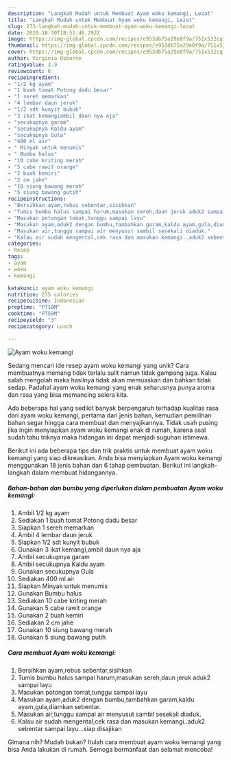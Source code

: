 ```yaml
---
description: "Langkah Mudah untuk Membuat Ayam woku kemangi, Lezat"
title: "Langkah Mudah untuk Membuat Ayam woku kemangi, Lezat"
slug: 273-langkah-mudah-untuk-membuat-ayam-woku-kemangi-lezat
date: 2020-10-30T18:51:46.292Z
image: https://img-global.cpcdn.com/recipes/e953db75a29e0f9a/751x532cq70/ayam-woku-kemangi-foto-resep-utama.jpg
thumbnail: https://img-global.cpcdn.com/recipes/e953db75a29e0f9a/751x532cq70/ayam-woku-kemangi-foto-resep-utama.jpg
cover: https://img-global.cpcdn.com/recipes/e953db75a29e0f9a/751x532cq70/ayam-woku-kemangi-foto-resep-utama.jpg
author: Virginia Osborne
ratingvalue: 3.9
reviewcount: 6
recipeingredient:
- "1/2 kg ayam"
- "1 buah tomat Potong dadu besar"
- "1 sereh memarkan"
- "4 lembar daun jeruk"
- "1/2 sdt kunyit bubuk"
- "3 ikat kemangiambil daun nya aja"
- "secukupnya garam"
- "secukupnya Kaldu ayam"
- "secukupnya Gula"
- "400 ml air"
- " Minyak untuk menumis"
- " Bumbu halus"
- "10 cabe kriting merah"
- "5 cabe rawit orange"
- "2 buah kemiri"
- "2 cm jahe"
- "10 siung bawang merah"
- "5 siung bawang putih"
recipeinstructions:
- "Bersihkan ayam,rebus sebentar,sisihkan"
- "Tumis bumbu halus sampai harum,masukan sereh,daun jeruk aduk2 sampai layu"
- "Masukan potongan tomat,tunggu sampai layu"
- "Masukan ayam,aduk2 dengan bumbu,tambahkan garam,kaldu ayam,gula,diamkan sebentar."
- "Masukan air,tunggu sampai air menyusut sambil sesekali diaduk."
- "Kalau air sudah mengental,cek rasa dan masukan kemangi..aduk2 sebentar sampai layu...siap disajikan"
categories:
- Resep
tags:
- ayam
- woku
- kemangi

katakunci: ayam woku kemangi 
nutrition: 275 calories
recipecuisine: Indonesian
preptime: "PT10M"
cooktime: "PT50M"
recipeyield: "3"
recipecategory: Lunch

---
```



![Ayam woku kemangi](https://img-global.cpcdn.com/recipes/e953db75a29e0f9a/751x532cq70/ayam-woku-kemangi-foto-resep-utama.jpg)

Sedang mencari ide resep ayam woku kemangi yang unik? Cara membuatnya memang tidak terlalu sulit namun tidak gampang juga. Kalau salah mengolah maka hasilnya tidak akan memuaskan dan bahkan tidak sedap. Padahal ayam woku kemangi yang enak seharusnya punya aroma dan rasa yang bisa memancing selera kita.



Ada beberapa hal yang sedikit banyak berpengaruh terhadap kualitas rasa dari ayam woku kemangi, pertama dari jenis bahan, kemudian pemilihan bahan segar hingga cara membuat dan menyajikannya. Tidak usah pusing jika ingin menyiapkan ayam woku kemangi enak di rumah, karena asal sudah tahu triknya maka hidangan ini dapat menjadi suguhan istimewa.


Berikut ini ada beberapa tips dan trik praktis untuk membuat ayam woku kemangi yang siap dikreasikan. Anda bisa menyiapkan Ayam woku kemangi menggunakan 18 jenis bahan dan 6 tahap pembuatan. Berikut ini langkah-langkah dalam membuat hidangannya.

<!--inarticleads1-->

##### Bahan-bahan dan bumbu yang diperlukan dalam pembuatan Ayam woku kemangi:

1. Ambil 1/2 kg ayam
1. Sediakan 1 buah tomat Potong dadu besar
1. Siapkan 1 sereh memarkan
1. Ambil 4 lembar daun jeruk
1. Siapkan 1/2 sdt kunyit bubuk
1. Gunakan 3 ikat kemangi,ambil daun nya aja
1. Ambil secukupnya garam
1. Ambil secukupnya Kaldu ayam
1. Gunakan secukupnya Gula
1. Sediakan 400 ml air
1. Siapkan  Minyak untuk menumis
1. Gunakan  Bumbu halus
1. Sediakan 10 cabe kriting merah
1. Gunakan 5 cabe rawit orange
1. Gunakan 2 buah kemiri
1. Sediakan 2 cm jahe
1. Gunakan 10 siung bawang merah
1. Gunakan 5 siung bawang putih




<!--inarticleads2-->

##### Cara membuat Ayam woku kemangi:

1. Bersihkan ayam,rebus sebentar,sisihkan
1. Tumis bumbu halus sampai harum,masukan sereh,daun jeruk aduk2 sampai layu
1. Masukan potongan tomat,tunggu sampai layu
1. Masukan ayam,aduk2 dengan bumbu,tambahkan garam,kaldu ayam,gula,diamkan sebentar.
1. Masukan air,tunggu sampai air menyusut sambil sesekali diaduk.
1. Kalau air sudah mengental,cek rasa dan masukan kemangi..aduk2 sebentar sampai layu...siap disajikan




Gimana nih? Mudah bukan? Itulah cara membuat ayam woku kemangi yang bisa Anda lakukan di rumah. Semoga bermanfaat dan selamat mencoba!
